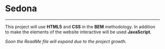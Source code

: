 # Sedona
____

This project will use **HTML5** and **CSS** in the **BEM** methodology. In addition to make the elements of the website interactive will be used **JavaScript**.

*Soon the ReadMe file will expand due to the project growth.*
